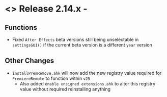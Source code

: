# <> Release 2.14.x - 

## Functions
- Fixed `After Effects` beta versions still being unselectable in `settingsGUI()` if the current beta version is a different `year` version

## Other Changes
- `installPremRemove.ahk` will now add the new registry value required for `PremiereRemote` to function within `v25`
    - Also added `enable unsigned extensions.ahk` to alter this registry value without required reinstalling anything